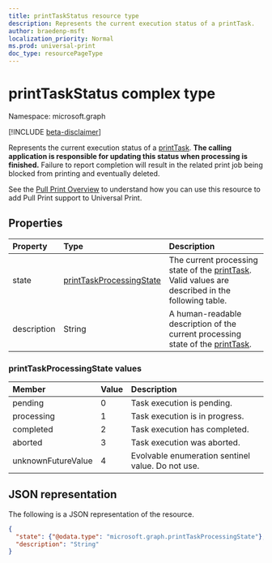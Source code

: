 ```yaml
---
title: printTaskStatus resource type
description: Represents the current execution status of a printTask.
author: braedenp-msft
localization_priority: Normal
ms.prod: universal-print
doc_type: resourcePageType
---
```


# printTaskStatus complex type

Namespace: microsoft.graph

[!INCLUDE [beta-disclaimer](../../includes/beta-disclaimer.md)]

Represents the current execution status of a [printTask](printtask.md). **The calling application is responsible for updating this status when processing is finished.** Failure to report completion will result in the related print job being blocked from printing and eventually deleted.

See the [Pull Print Overview](/graph/universal-print-concept-overview.md#extending-universal-print-to-support-pull-printing) to understand how you can use this resource to add Pull Print support to Universal Print.

## Properties
| Property     | Type        | Description |
|:-------------|:------------|:------------|
|state|[printTaskProcessingState](printtaskprocessingstate.md)|The current processing state of the [printTask](printtask.md). Valid values are described in the following table.|
|description|String|A human-readable description of the current processing state of the [printTask](printtask.md).|

### printTaskProcessingState values

|Member|Value|Description|
|:---|:---|:---|
|pending|0|Task execution is pending.|
|processing|1|Task execution is in progress.|
|completed|2|Task execution has completed.|
|aborted|3|Task execution was aborted.|
|unknownFutureValue|4|Evolvable enumeration sentinel value. Do not use.|

## JSON representation

The following is a JSON representation of the resource.

<!-- {
  "blockType": "resource",
  "optionalProperties": [

  ],
  "@odata.type": "microsoft.graph.printTaskStatus"
}-->

```json
{
  "state": {"@odata.type": "microsoft.graph.printTaskProcessingState"},
  "description": "String"
}
```

<!-- uuid: 8fcb5dbc-d5aa-4681-8e31-b001d5168d79
2015-10-25 14:57:30 UTC -->
<!-- {
  "type": "#page.annotation",
  "description": "printTaskStatus resource",
  "keywords": "",
  "section": "documentation",
  "tocPath": ""
}-->

